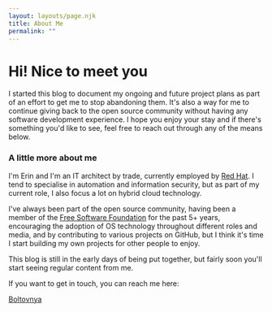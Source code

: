 ```yaml
---
layout: layouts/page.njk
title: About Me
permalink: ""
---
```

# Hi! Nice to meet you

I started this blog to document my ongoing and future project plans as part of an effort to get me to stop abandoning them. It's also a way for me to continue giving back to the open source community without having any software development experience. I hope you enjoy your stay and if there's something you'd like to see, feel free to reach out through any of the means below.

### A little more about me

I'm Erin and I'm an IT architect by trade, currently employed by [Red Hat](https://redhat.com). I tend to specialise in automation and information security, but as part of my current role, I also focus a lot on hybrid cloud technology.

I've always been part of the open source community, having been a member of the [Free Software Foundation](https://fsf.org) for the past 5+ years, encouraging the adoption of OS technology throughout different roles and media, and by contributing to various projects on GitHub, but I think it's time I start building my own projects for other people to enjoy.

This blog is still in the early days of being put together, but fairly soon you'll start seeing regular content from me.

If you want to get in touch, you can reach me here:  

<span class="fab fa-github"/> [Boltovnya](https://github.com/boltovnya)